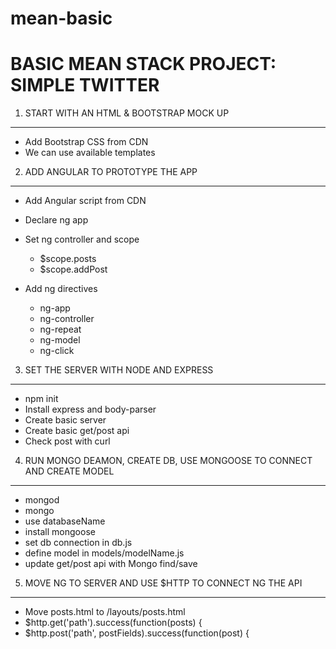 # mean-basic


BASIC MEAN STACK PROJECT: SIMPLE TWITTER
========================================

1. START WITH AN HTML & BOOTSTRAP MOCK UP
-----------------------------------------
* Add Bootstrap CSS from CDN
* We can use available templates


2. ADD ANGULAR TO PROTOTYPE THE APP
-----------------------------------
* Add Angular script from CDN
* Declare ng app
* Set ng controller and scope
  - $scope.posts
  - $scope.addPost

* Add ng directives
  - ng-app
  - ng-controller
  - ng-repeat
  - ng-model
  - ng-click


3. SET THE SERVER WITH NODE AND EXPRESS
---------------------------------------
* npm init
* Install express and body-parser
* Create basic server
* Create basic get/post api
* Check post with curl


4. RUN MONGO DEAMON, CREATE DB, USE MONGOOSE TO CONNECT AND CREATE MODEL
------------------------------------------------------------------------
* mongod
* mongo
* use databaseName
* install mongoose
* set db connection in db.js
* define model in models/modelName.js
* update get/post api with Mongo find/save


5. MOVE NG TO SERVER AND USE $HTTP TO CONNECT NG THE API
--------------------------------------------------------
* Move posts.html to /layouts/posts.html
* $http.get('path').success(function(posts) {
* $http.post('path', postFields).success(function(post) {











